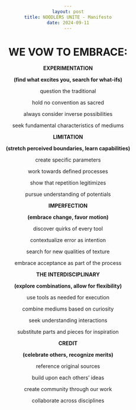 ```yaml
---
layout: post
title: NOODLERS UNITE - Manifesto
date: 2024-09-11
---
```


<!DOCTYPE html>
<html>
<head>
<style>
h1 {text-align: center;}
p {text-align: center;}
div {text-align: center;}
</style>
</head>
<body>


<h1>WE VOW TO EMBRACE:</h1>



****EXPERIMENTATION****

__(find what excites you, search for what-ifs)__

question the traditional

hold no convention as sacred

always consider inverse possibilities

seek fundamental characteristics of mediums



****LIMITATION****

__(stretch perceived boundaries, learn capabilities)__

create specific parameters

work towards defined processes

show that repetition legitimizes

pursue understanding of potentials



****IMPERFECTION****

__(embrace change, favor motion)__

discover quirks of every tool

contextualize error as intention

search for new qualities of texture

embrace acceptance as part of the process



****THE INTERDISCIPLINARY****

__(explore combinations, allow for flexibility)__

use tools as needed for execution

combine mediums based on curiosity

seek understanding interactions

substitute parts and pieces for inspiration



****CREDIT****

__(celebrate others, recognize merits)__

reference original sources

build upon each others’ ideas

create community through our work

collaborate across disciplines

</body>
</html>
